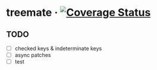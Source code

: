 # treemate · [![Coverage Status](https://coveralls.io/repos/github/07akioni/treemate/badge.svg)](https://coveralls.io/github/07akioni/treemate)

## TODO
- [ ] checked keys & indeterminate keys
- [ ] async patches
- [ ] test